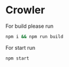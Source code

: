 # Crowler

For build please run
```bash
npm i && npm run build
```

For start run
```bash
npm start
```

